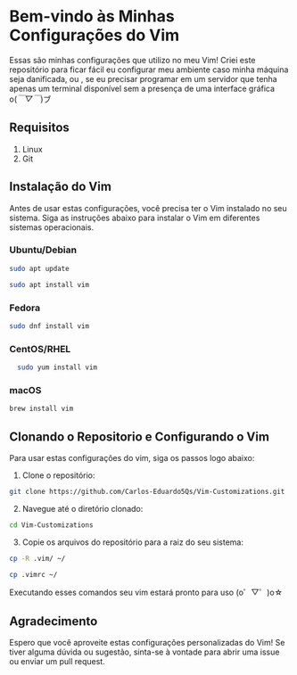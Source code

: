 # Bem-vindo às Minhas Configurações do Vim

Essas são minhas configurações que utilizo no meu Vim! Criei este repositório para ficar fácil eu configurar meu ambiente caso minha máquina seja danificada, ou , se eu precisar programar em um servidor que tenha apenas um terminal disponível sem a presença de uma interface gráfica o(*￣▽￣*)ブ

## Requisitos

1. Linux
2. Git

## Instalação do Vim

Antes de usar estas configurações, você precisa ter o Vim instalado no seu sistema. Siga as instruções abaixo para instalar o Vim em diferentes sistemas operacionais.

### Ubuntu/Debian

```sh
sudo apt update
```
```sh
sudo apt install vim
```
### Fedora

```sh
sudo dnf install vim
```
### CentOS/RHEL

```sh
  sudo yum install vim
```

### macOS

```sh
brew install vim
```

## Clonando o Repositorio e Configurando o Vim 

Para usar estas configurações do vim, siga os passos logo abaixo:

1. Clone o repositório:

```sh
git clone https://github.com/Carlos-Eduardo5Qs/Vim-Customizations.git
```

2. Navegue até o diretório clonado:

```sh
cd Vim-Customizations
```

3. Copie os arquivos do repositório para a raiz do seu sistema:

```sh
cp -R .vim/ ~/
```
```sh
cp .vimrc ~/
```

Executando esses comandos seu vim estará pronto para uso (o゜▽゜)o☆

## Agradecimento

Espero que você aproveite estas configurações personalizadas do Vim! Se tiver alguma dúvida ou sugestão, sinta-se à vontade para abrir uma issue ou enviar um pull request.
